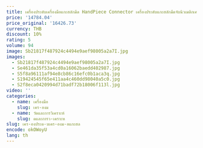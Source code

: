 ```yaml
---
title: เครื่องประดับเครื่องมือแกะสลักมีด HandPiece Connector เครื่องประดับแกะสลักมีดจับนิวเมติกเครื่องแกะสลัก Hand Shank
price: '14784.04'
price_original: '16426.73'
currency: THB
discount: 10%
rating: 5
volume: 94
image: Sb21817f487924c4494e9aef98005a2a7I.jpg
images:
  - Sb21817f487924c4494e9aef98005a2a7I.jpg
  - Se461da35f53a4cd0a16062baedd402987.jpg
  - S5f8a96111af94e8cb86c16efc0b1aca3q.jpg
  - S19424545f65e411aa4c460dd98040a5c0.jpg
  - S2f8eca0420994d71badf72b18006f113l.jpg
video: ''
categories:
  - name: เครื่องมือ
    slug: เคร-องม
  - name: วัดและการวิเคราะห์
    slug: ดและการว-เคราะห
slug: เคร-องประด-บเคร-องม-อแกะสล
encode: okOWoyU
lang: th
---
```

  